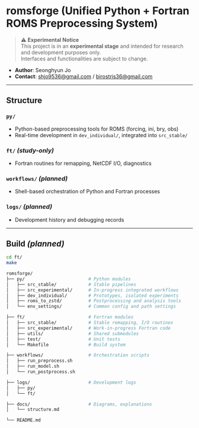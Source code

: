 # romsforge (Unified Python + Fortran ROMS Preprocessing System)

> ⚠️ **Experimental Notice**  
> This project is in an **experimental stage** and intended for research and development purposes only.  
> Interfaces and functionalities are subject to change. 

- **Author**: Seonghyun Jo  
- **Contact**: shjo9536@gmail.com / birostris36@gmail.com

---

## Structure

### `py/`
- Python-based preprocessing tools for ROMS (forcing, ini, bry, obs)
- Real-time development in `dev_individual/`, integrated into `src_stable/`

### `ft/` *(study-only)*
- Fortran routines for remapping, NetCDF I/O, diagnostics

### `workflows/` *(planned)*
- Shell-based orchestration of Python and Fortran processes

### `logs/` *(planned)*
- Development history and debugging records

---

## Build *(planned)*

```bash
cd ft/
make

romsforge/
├── py/                        # Python modules
│   ├── src_stable/            # Stable pipelines
│   ├── src_experimental/      # In-progress integrated workflows
│   ├── dev_individual/        # Prototypes, isolated experiments
│   ├── roms_to_zstd/          # Postprocessing and analysis tools
│   └── env_settings/          # Common config and path settings

├── ft/                        # Fortran modules
│   ├── src_stable/            # Stable remapping, I/O routines
│   ├── src_experimental/      # Work-in-progress Fortran code
│   ├── utils/                 # Shared submodules
│   ├── test/                  # Unit tests
│   └── Makefile               # Build system

├── workflows/                 # Orchestration scripts
│   ├── run_preprocess.sh
│   ├── run_model.sh
│   └── run_postprocess.sh

├── logs/                      # Development logs
│   ├── py/
│   └── ft/

├── docs/                      # Diagrams, explanations
│   └── structure.md

└── README.md

```
